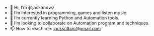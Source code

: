 - 👋 Hi, I’m @jackandwz
- 👀 I’m interested in programming, games and listen music.
- 🌱 I’m currently learning Python and Automation tools.
- 💞️ I’m looking to collaborate on Automation program and techniques.
- 📫 How to reach me: jacksctbas@gmail.com

<!---
jackandwz/jackandwz is a ✨ special ✨ repository because its `README.md` (this file) appears on your GitHub profile.
You can click the Preview link to take a look at your changes.
--->
